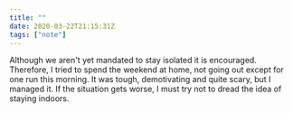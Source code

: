 ```yaml
---
title: ""
date: 2020-03-22T21:15:31Z
tags: ["note"]
---
```


Although we aren't yet mandated to stay isolated it is encouraged. Therefore, I tried to spend the weekend at home, not going out except for one run this morning. It was tough, demotivating and quite scary, but I managed it. If the situation gets worse, I must try not to dread the idea of staying indoors.
